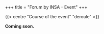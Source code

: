 +++
title = "Forum by INSA - Event"
+++

{{< centre "Course of the event" "deroule" >}}

**Coming soon.**

